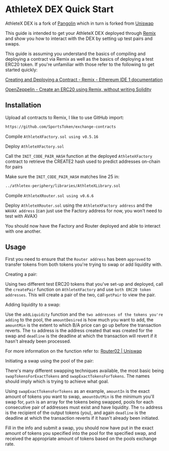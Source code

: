 # AthleteX DEX Quick Start

AthleteX DEX is a fork of [Pangolin](https://github.com/pangolindex/exchange-contracts) which in turn is forked from [Uniswap](https://github.com/Uniswap)

This guide is intended to get your AthleteX DEX deployed through [Remix](https://remix.ethereum.org/) and show you how to interact with the DEX by setting up test pairs and swaps.

This guide is assuming you understand the basics of compiling and deploying a contract via Remix as well as the basics of deploying a test ERC20 token. If you're unfamiliar with those refer to the following to get started quickly:

[Creating and Deploying a Contract - Remix - Ethereum IDE 1 documentation](https://remix-ide.readthedocs.io/en/latest/create_deploy.html)


[OpenZeppelin - Create an ERC20 using Remix, without writing Solidity](https://forum.openzeppelin.com/t/create-an-erc20-using-remix-without-writing-solidity/2908)


## Installation

Upload all contracts to Remix, I like to use  GitHub import:

```bash
https://github.com/SportsToken/exchange-contracts
```

Compile `AthleteXFactory.sol using v0.5.16`

Deploy `AthleteXFactory.sol`

Call the `INIT_CODE_PAIR_HASH` function at the deployed `AthleteXFactory` contract to retrieve the CREATE2 hash used to predict addresses on-chain for pairs

Make sure the `INIT_CODE_PAIR_HASH` matches line 25 in:

```bash
../athletex-periphery/libraries/AthleteXLibrary.sol
```

Compile `AthleteXRouter.sol using v0.6.6`

Deploy `AthleteXRouter.sol` using the `AthleteXFactory address` and the `WAVAX address` (can just use the Factory address for now, you won't need to test with AVAX)

You should now have the Factory and Router deployed and able to interact with one another.

## Usage

First you need to ensure that the `Router address` has been `approved` to transfer tokens from both tokens you're trying to swap or add liquidity with.

Creating a pair:

Using two different test ERC20 tokens that you've set-up and deployed, call the `createPair` function on `AthleteXFactory` and use `both ERC20 token addresses`. This will create a pair of the two, call `getPair` to view the pair.

Adding liquidity to a swap:

Use the `addLiquidity` function and the `two addresses of the tokens you're adding` to the pool, the `amountDesired` is how much you want to add, the `amountMin` is the extent to which B/A price can go up before the transaction reverts. The `to` address is the address created that was created for the swap and `deadline` is the deadline at which the transaction will revert if it hasn't already been processed.

For more information on the function refer to: [Router02 | Uniswap](https://docs.uniswap.org/protocol/V2/reference/smart-contracts/router-02#addliquidity)

Initiating a swap using the pool of the pair:

There's many different swapping techniques available, the most basic being `swapTokensForExactTokens` and `swapExactTokensForTokens`. The names should imply which is trying to achieve what goal.

Using `swapExactTokensForTokens` as an example, `amountIn` is the exact amount of tokens you want to swap, `amountOutMin` is the minimum you'll swap for, `path` is an array for the tokens being swapped, pools for each consecutive pair of addresses must exist and have liquidity. The `to` address is the recipient of the output tokens (you), and again `deadline` is the deadline at which the transaction reverts if it hasn't already been initiated.

Fill in the info and submit a swap, you should now have put in the exact amount of tokens you specified into the pool for the specified swap, and received the appropriate amount of tokens based on the pools exchange rate.